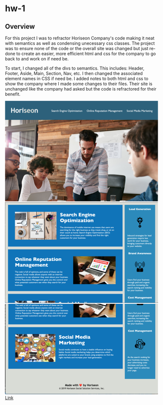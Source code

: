 # hw-1
## Overview
For this project I was to refractor Horiseon Company's code making it neat with semantics as well as condensing unecessary css classes. The project was to ensure none of the code or the overall site was changed but just re-done to create an easier, more efficient html and css for the company to go back to and work on if need be. 

To start, I changed all of the divs to semantics. This includes: Header, Footer, Aside, Main, Section, Nav, etc. I then changed the associated element names in CSS if need be. I added notes to both html and css to show the company where I made some changes to their files. Their site is unchanged like the company had asked but the code is refractored for their benefit. 

![Image](screenshot-1-of-3.png)
![Image](screenshot-2-of-3.png)
![Image](screenshot-3-of-3.png)
[Link](https://lilipcohen.github.io/hw-1/)